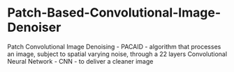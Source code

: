 # Patch-Based-Convolutional-Image-Denoiser
Patch Convolutional Image Denoising - PACAID - algorithm that processes an image, subject to spatial varying noise, through a 22 layers Convolutional Neural Network - CNN - to deliver a cleaner image
